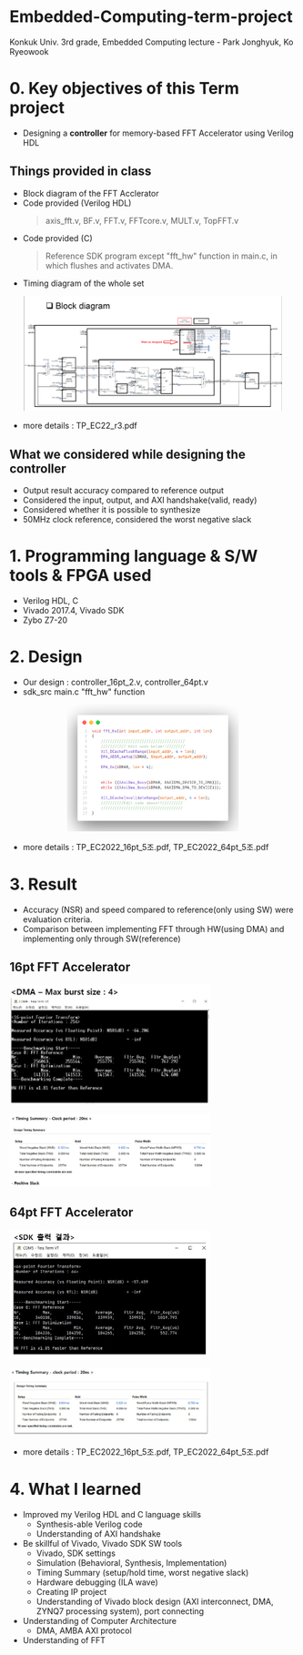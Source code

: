 # Embedded-Computing-term-project
Konkuk Univ. 3rd grade, Embedded Computing lecture - Park Jonghyuk, Ko Ryeowook

# 0. Key objectives of this Term project 
* Designing a __controller__ for memory-based FFT Accelerator using Verilog HDL

## Things provided in class
* Block diagram of the FFT Acclerator 
* Code provided (Verilog HDL)
    > axis_fft.v, BF.v, FFT.v, FFTcore.v, MULT.v, TopFFT.v 
* Code provided (C)
    > Reference SDK program 
    > except "fft_hw" function in main.c, in which flushes and activates DMA. 
* Timing diagram of the whole set

<p align="center">
  <img src="/images/block_diagram.png" width="90%" height="90%" title="total loss" alt="total loss"></img>
</p>

+ more details : TP_EC22_r3.pdf

## What we considered while designing the controller
* Output result accuracy compared to reference output
* Considered the input, output, and AXI handshake(valid, ready)
* Considered whether it is possible to synthesize 
* 50MHz clock reference, considered the worst negative slack

# 1. Programming language & S/W tools & FPGA used
* Verilog HDL, C
* Vivado 2017.4, Vivado SDK
* Zybo Z7-20

# 2. Design
* Our design : controller_16pt_2.v, controller_64pt.v
* sdk_src main.c "fft_hw" function

<p align="center">
  <img src="/images/fft_hw.png" width="60%" height="60%" title="total loss" alt="total loss"></img>
</p>

+ more details : TP_EC2022_16pt_5조.pdf, TP_EC2022_64pt_5조.pdf

# 3. Result
* Accuracy (NSR) and speed compared to reference(only using SW) were evaluation criteria.
* Comparison between implementing FFT through HW(using DMA) and implementing only through SW(reference)

## 16pt FFT Accelerator

<img src="/images/16pt_result1.jpg" width="70%" height="70%" title="total loss" alt="total loss"></img>

<img src="/images/16pt_result2.jpg" width="70%" height="70%" title="total loss" alt="total loss"></img>

## 64pt FFT Accelerator

<img src="/images/64pt_result1.jpg" width="70%" height="70%" title="total loss" alt="total loss"></img>

<img src="/images/64pt_result2.jpg" width="70%" height="70%" title="total loss" alt="total loss"></img>

+ more details : TP_EC2022_16pt_5조.pdf, TP_EC2022_64pt_5조.pdf

# 4. What I learned
* Improved my Verilog HDL and C language skills
    + Synthesis-able Verilog code 
    + Understanding of AXI handshake
* Be skillful of Vivado, Vivado SDK SW tools
    + Vivado, SDK settings
    + Simulation (Behavioral, Synthesis, Implementation)
    + Timing Summary (setup/hold time, worst negative slack)
    + Hardware debugging (ILA wave)
    + Creating IP project
    + Understanding of Vivado block design (AXI interconnect, DMA, ZYNQ7 processing system), port connecting
* Understanding of Computer Architecture
    + DMA, AMBA AXI protocol
* Understanding of FFT
